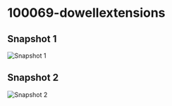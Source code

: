 # 100069-dowellextensions

## Snapshot 1
![Snapshot 1](https://github.com/[LL04-Finance-Dowell]/[10009-dowellextensions]/blob/[dowell@extensions]/images/snap1.png?raw=true)


## Snapshot 2
![Snapshot 2](https://github.com/[LL04-Finance-Dowell]/[10009-dowellextensions]/blob/[dowell@extensions]/images/snap2.png?raw=true)
